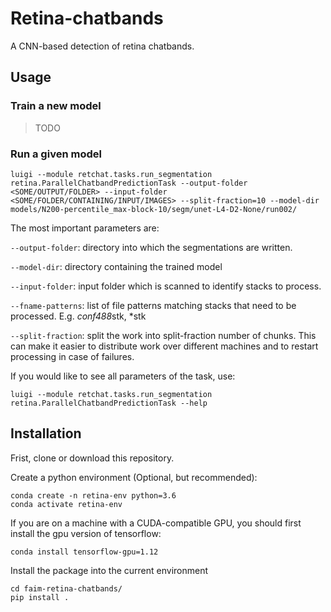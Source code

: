 # Retina-chatbands

A CNN-based detection of retina chatbands.

## Usage

### Train a new model
> TODO 

### Run a given model

```
luigi --module retchat.tasks.run_segmentation retina.ParallelChatbandPredictionTask --output-folder <SOME/OUTPUT/FOLDER> --input-folder <SOME/FOLDER/CONTAINING/INPUT/IMAGES> --split-fraction=10 --model-dir models/N200-percentile_max-block-10/segm/unet-L4-D2-None/run002/
```

The most important parameters are:

```--output-folder```: directory into which the segmentations are written.

```--model-dir```: directory containing the trained model

```--input-folder```: input folder which is scanned to identify stacks to process.

```--fname-patterns```: list of file patterns matching stacks that need to be processed. E.g. *conf488*stk, *stk

```--split-fraction```: split the work into split-fraction number of chunks. This can make it easier to distribute work over different machines and to restart processing in case of failures.


If you would like to see all parameters of the task, use:

```
luigi --module retchat.tasks.run_segmentation retina.ParallelChatbandPredictionTask --help
```


## Installation

Frist, clone or download this repository.

Create a python environment (Optional, but recommended):

```
conda create -n retina-env python=3.6
conda activate retina-env
```

If you are on a machine with a CUDA-compatible GPU, you should first install the gpu version of tensorflow:

```
conda install tensorflow-gpu=1.12
```


Install the package into the current environment
```
cd faim-retina-chatbands/
pip install .
```
